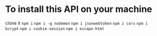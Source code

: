 
# To install this API on your machine 
clone it
`npm i`
`npm i -g nodemon`
`npm i jsonwebtoken`
`npm i cors`
`npm i bcrypt`
`npm i cookie-session`
`npm i escape-html`

